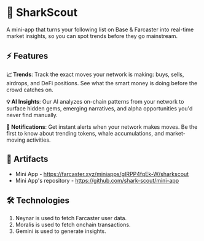# 🦈 SharkScout

A mini-app that turns your following list on Base & Farcaster into real-time market insights, so you can spot trends before they go mainstream.

## ⚡ Features

**📈 Trends**: Track the exact moves your network is making: buys, sells, airdrops, and DeFi positions. See what the smart money is doing before the crowd catches on.

**💡 AI Insights**: Our AI analyzes on-chain patterns from your network to surface hidden gems, emerging narratives, and alpha opportunities you'd never find manually.

**🔔 Notifications**: Get instant alerts when your network makes moves. Be the first to know about trending tokens, whale accumulations, and market-moving activities.

## 🔗 Artifacts

- Mini App - https://farcaster.xyz/miniapps/gIRPP4fqEk-W/sharkscout
- Mini App's repository - https://github.com/shark-scout/mini-app

## 🛠️ Technologies

1. Neynar is used to fetch Farcaster user data.
2. Moralis is used to fetch onchain transactions.
3. Gemini is used to generate insights.
